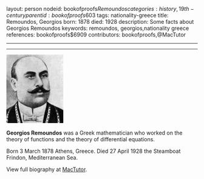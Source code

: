 layout: person
nodeid: bookofproofs$Remoundos
categories: history,19th-century
parentid: bookofproofs$603
tags: nationality-greece
title: Remoundos, Georgios
born: 1878
died: 1928
description: Some facts about Georgios Remoundos
keywords: remoundos, georgios,nationality greece
references: bookofproofs$6909
contributors: bookofproofs,@MacTutor

---


---

![Remoundos.jpg](https://github.com/bookofproofs/bookofproofs.github.io/blob/main/_sources/_assets/images/portraits/Remoundos.jpg?raw=true)

**Georgios Remoundos** was a Greek mathematician who worked on the theory of functions and the theory of differential equations.

Born 3 March 1878 Athens, Greece. Died 27 April 1928 the Steamboat Frindon, Mediterranean Sea.


View full biography at [MacTutor](https://mathshistory.st-andrews.ac.uk/Biographies/Remoundos/).